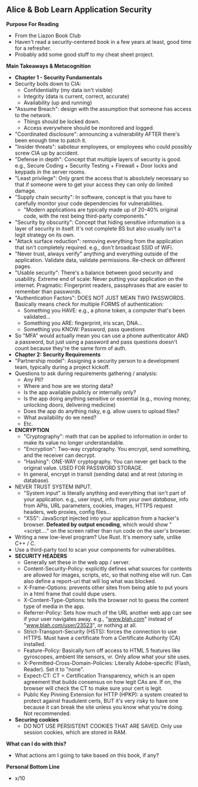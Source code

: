 ## Alice & Bob Learn Application Security

**Purpose For Reading**
- From the Liazon Book Club
- Haven't read a security-centered book in a few years at least, good time for a refresher.
- Probably add some good stuff to my cheat sheet project.
 
**Main Takeaways & Metacognition**
- **Chapter 1 - Security Fundamentals**
- Security boils down to CIA:
	- Confidentiality (my data isn't visible)
	- Integrity (data is current, correct, accurate)
	- Availability (up and running)
- "Assume Breach": design with the assumption that someone has access to the network.
	- Things should be locked down.
	- Access everywhere should be monitored and logged.
- "Coordinated disclosure": announcing a vulnerability AFTER there's been enough time to patch it.
- "Insider threats": saboteur employees, or employees who could possibly screw CIA up by accident.
- "Defense in depth": Concept that multiple layers of security is good. e.g., Secure Coding + Security Testing + Firewall + Door locks and keypads in the server rooms.
- "Least privilege": Only grant the access that is absolutely necessary so that if someone were to get your access they can only do limited damage.
- "Supply chain security": In software, concept is that you have to carefully monitor your code dependencies for vulnerabilities.
	- "Modern applications are typically made up of 20-40% original code, with the rest being third-party components."
- "Security by obscurity": Concept that hiding sensitive information is a layer of security in itself. It's not complete BS but also usually isn't a legit strategy on its own.
- "Attack surface reduction": removing everything from the application that isn't completely required. e.g., don't broadcast SSID of WiFi.
- "Never trust, always verify" anything and everything outside of the application. Validate data, validate permissions. Re-check on different pages.
- "Usable security": There's a balance between good security and usability. Extreme end of scale: Never putting your application on the internet. Pragmatic: Fingerprint readers, passphrases that are easier to remember than passwords.
- "Authentication Factors": DOES NOT JUST MEAN TWO PASSWORDS. Basically means check for multiple FORMS of authentication:
	- Something you HAVE: e.g., a phone token, a computer that's been validated...
	- Something you ARE: fingerprint, iris scan, DNA...
	- Something you KNOW: Password, pass questions
- So "MFA" would actually mean you can use a phone authenticator AND a password, but just using a password and pass questions doesn't count because they're the same form of auth.
- **Chapter 2: Security Requirements**
- "Partnership model": Assigning a security person to a development team, typically during a project kickoff.
- Questions to ask during requirements gathering / analysis:
	- Any PII?
	- Where and how are we storing data?
	- Is the app available publicly or internally only?
	- Is the app doing anything sensitive or essential (e.g., moving money, unlocking doors, delivering medicine)
	- Does the app do anything risky, e.g. allow users to upload files?
	- What availability do we need?
	- Etc.
- **ENCRYPTION**
	- "Cryptography": math that can be applied to information in order to make its value no longer understandable.
	- "Encryption": Two-way cryptography. You encrypt, send something, and the receiver can decrypt.
	- "Hashing": ONE-WAY cryptography. You can never get back to the original value. USED FOR PASSWORD STORAGE.
	- In general, encrypt in transit (sending data) and at rest (storing in database).
- NEVER TRUST SYSTEM INPUT.
	- "System input" is literally anything and everything that isn't part of your application. e.g., user input, info from _your own database_, info from APIs, URL parameters, cookies, images, HTTPS request headers, web proxies, config files...
	- "XSS": JavaScript injected into your application from a hacker's browser. **Defeated by output encoding**, which would show "<script...." on the screen rather than run code on the user's browser.
- Writing a new low-level program? Use Rust. It's memory safe, unlike C++ / C.
- Use a third-party tool to scan your components for vulnerabilities.
- **SECURITY HEADERS**
	- Generally set these in the web app / server.
	- Content-Security-Policy: explicitly defines what sources for contents are allowed for images, scripts, etc, so that nothing else will run. Can also define a report-uri that will log what was blocked.
	- X-Frame-Options: prevents other sites from being able to put yours in a html frame that could dupe users.
	- X-Content-Type-Options: tells the browser not to guess the content type of media in the app.
	- Referrer-Policy: Sets how much of the URL another web app can see if your user navigates away. e.g., "www.blah.com" instead of "www.blah.com/user/23523", or nothing at all.
	- Strict-Transport-Security (HSTS): forces the connection to use HTTPS. Must have a certificate from a Certificate Authority (CA) installed.
	- Feature-Policy: Basically turn off access to HTML 5 features like gyroscopes, ambient lite sensors, vr. Only allow what your site uses.
	- X-Permitted-Cross-Domain-Policies: Literally Adobe-specific (Flash, Reader). Set it to "none".
	- Expect-CT: CT = Certification Transparency, which is an open agreement that builds consensus on how legit CAs are. If on, the browser will check the CT to make sure your cert is legit.
	- Public Key Pinning Extension for HTTP (HPKP): a system created to protect against fraudulent certs, BUT it's very risky to have one because it can break the site unless you know what you're doing. Not recommended.
- **Securing cookies**
	- DO NOT USE PERSISTENT COOKIES THAT ARE SAVED. Only use session cookies, which are stored in RAM.

**What can I do with this?**
- What actions am I going to take based on this book, if any?

**Personal Bottom Line**
- x/10
<!--stackedit_data:
eyJoaXN0b3J5IjpbMzI2NzY0NzQwLDIwNTU2ODM4MTEsLTg3NT
UyMTk5MSwxOTM5ODEyODkyLDYyMDUxNzU1NiwtMTk0OTEwOTg3
OSwtMTc0MDU3MTQ3OCwtMTEzNTc2OTc5NywtMTI3NDM2MjU5NC
wtMTAyMzk4NDU3MywyMDQyMTgwNjc1LC05OTY4MjM3MDIsLTIw
Mjk3NjQ1NzUsLTE1Mzg3OTU3MTddfQ==
-->